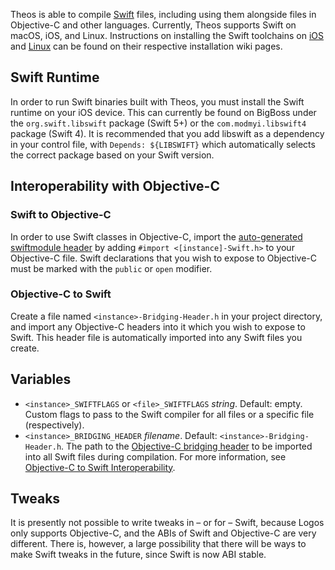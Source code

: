Theos is able to compile [Swift](https://swift.org/) files, including using them alongside files in Objective-C and other languages. Currently, Theos supports Swift on macOS, iOS, and Linux. Instructions on installing the Swift toolchains on [iOS](https://github.com/theos/theos/wiki/Installation-iOS) and [Linux](https://github.com/theos/theos/wiki/Installation-Linux) can be found on their respective installation wiki pages.

## Swift Runtime

In order to run Swift binaries built with Theos, you must install the Swift runtime on your iOS device. This can currently be found on BigBoss under the `org.swift.libswift` package (Swift 5+) or the `com.modmyi.libswift4` package (Swift 4). It is recommended that you add libswift as a dependency in your control file, with `Depends: ${LIBSWIFT}` which automatically selects the correct package based on your Swift version.

## Interoperability with Objective-C

### Swift to Objective-C
In order to use Swift classes in Objective-C, import the [auto-generated swiftmodule header](https://developer.apple.com/documentation/swift/imported_c_and_objective-c_apis/importing_swift_into_objective-c) by adding `#import <[instance]-Swift.h>` to your Objective-C file. Swift declarations that you wish to expose to Objective-C must be marked with the `public` or `open` modifier.

### Objective-C to Swift
Create a file named `<instance>-Bridging-Header.h` in your project directory, and import any Objective-C headers into it which you wish to expose to Swift. This header file is automatically imported into any Swift files you create.

## Variables
* `<instance>_SWIFTFLAGS` or `<file>_SWIFTFLAGS` *string*. Default: empty. Custom flags to pass to the Swift compiler for all files or a specific file (respectively).
* `<instance>_BRIDGING_HEADER` *filename*. Default: `<instance>-Bridging-Header.h`. The path to the [Objective-C bridging header](https://developer.apple.com/documentation/swift/imported_c_and_objective-c_apis/importing_objective-c_into_swift) to be imported into all Swift files during compilation. For more information, see [Objective-C to Swift Interoperability](#objective-c-to-swift).

## Tweaks

It is presently not possible to write tweaks in – or for – Swift, because Logos only supports Objective-C, and the ABIs of Swift and Objective-C are very different. There is, however, a large possibility that there will be ways to make Swift tweaks in the future, since Swift is now ABI stable.